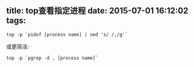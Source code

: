title: top查看指定进程
date: 2015-07-01 16:12:02
tags:
---

```
top -p `pidof [process name] | sed 's/ /,/g'`
```
或更简洁:
```
top -p `pgrep -d , [process name]`
```
